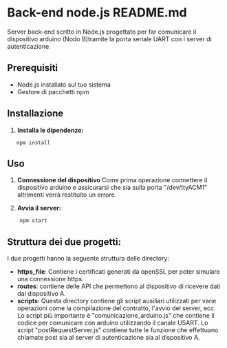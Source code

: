 # Back-end node.js README.md 

Server back-end scritto in Node.js progettato per far comunicare il dispositivo arduino (Nodo B)tramite la porta seriale UART con i server di autenticazione.

## Prerequisiti

- Node.js installato sul tuo sistema
- Gestore di pacchetti npm


## Installazione

1. **Installa le dipendenze:**

```shell
   npm install
```

## Uso
1. **Connessione del dispositivo**
Come prima operazione connettere il dispositivo arduino e assicurarsi che sia sulla porta "/dev/ttyACM1" altrimenti verrà restituito un errore.

2. **Avvia il server:**
```shell
    npm start
```

## Struttura dei due progetti:

I due progetti hanno la seguente struttura delle directory:

- **https_file**: Contiene i certificati generati da openSSL per poter simulare una connessione https.
- **routes**: contiene delle API che permettono al dispositivo di ricevere dati dal dispositivo A.
- **scripts**: Questa directory contiene gli script ausiliari utilizzati per varie operazioni come la compilazione del contratto, l'avvio del server, ecc. Lo script più importante è "comunicazione_arduino.js" che contiene il codice per comunicare con arduino utilizzando il canale USART. Lo script "postRequestServer.js" contiene tutte le funzione che effettuano chiamate post sia al server di autenticazione sia al dispositivo A.